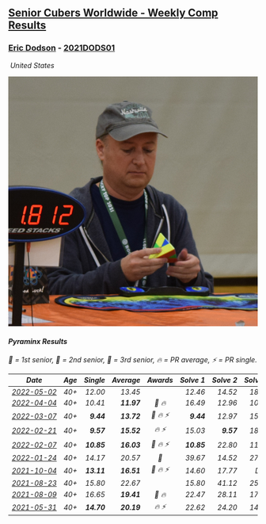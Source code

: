 <style>table {white-space: nowrap;}</style>
<link rel="stylesheet" type="text/css" href="/scw-comp/css/flags.css" />

## [Senior Cubers Worldwide - Weekly Comp Results](/scw-comp/results/)
### [Eric Dodson](README.md) - [2021DODS01](https://www.worldcubeassociation.org/persons/2021DODS01?event=pyram)

<i class="flag flag-US" />&nbsp;United States

![Eric Dodson](1639144815.png)

#### Pyraminx Results

<span style="white-space: nowrap;">🥇 = 1st senior</span>, <span style="white-space: nowrap;">🥈 = 2nd senior</span>, <span style="white-space: nowrap;">🥉 = 3rd senior</span>, <span style="white-space: nowrap;">🔥 = PR average</span>, <span style="white-space: nowrap;">⚡ = PR single</span>.

| Date | Age | Single | Average | Awards | Solve 1 | Solve 2 | Solve 3 | Solve 4 | Solve 5 | Video |
| :--: | :--: | --: | --: | :--: | --: | --: | --: | --: | --: | :-- |
| [2022-05-02](../../results/2022-05-02/pyram.md) | 40+ | 12.00 | 13.45 |  | 12.46 | 14.52 | 18.98 | 13.37 | 12.00 | [Desktop](https://www.facebook.com/events/3199116787026413/permalink/3209766015961490) / [Mobile](https://m.facebook.com/events/3199116787026413?view=permalink&id=3209766015961490) |
| [2022-04-04](../../results/2022-04-04/pyram.md) | 40+ | 10.41 | **11.97** | 🥉 🔥 | 16.49 | 12.96 | 10.41 | 11.90 | 11.05 | [Desktop](https://www.facebook.com/events/1171138513621623/permalink/1179764546092353) / [Mobile](https://m.facebook.com/events/1171138513621623?view=permalink&id=1179764546092353) |
| [2022-03-07](../../results/2022-03-07/pyram.md) | 40+ | **9.44** | **13.72** | 🥉 🔥 ⚡ | **9.44** | 12.97 | 15.33 | 14.68 | 13.50 | [Desktop](https://www.facebook.com/events/492851219083428/permalink/501682311533652) / [Mobile](https://m.facebook.com/events/492851219083428?view=permalink&id=501682311533652) |
| [2022-02-21](../../results/2022-02-21/pyram.md) | 40+ | **9.57** | **15.52** | 🔥 ⚡ | 15.03 | **9.57** | 18.91 | 15.49 | 16.03 | [Desktop](https://www.facebook.com/events/283377510532834/permalink/291865509684034) / [Mobile](https://m.facebook.com/events/283377510532834?view=permalink&id=291865509684034) |
| [2022-02-07](../../results/2022-02-07/pyram.md) | 40+ | **10.85** | **16.03** | 🥉 🔥 ⚡ | **10.85** | 22.80 | 11.84 | 17.37 | 18.89 | [Desktop](https://www.facebook.com/events/245500131085725/permalink/254477910187947) / [Mobile](https://m.facebook.com/events/245500131085725?view=permalink&id=254477910187947) |
| [2022-01-24](../../results/2022-01-24/pyram.md) | 40+ | 14.17 | 20.57 | 🥈 | 39.67 | 14.52 | 27.02 | 20.16 | 14.17 | [Desktop](https://www.facebook.com/events/317247483509647/permalink/324950106072718) / [Mobile](https://m.facebook.com/events/317247483509647?view=permalink&id=324950106072718) |
| [2021-10-04](../../results/2021-10-04/pyram.md) | 40+ | **13.11** | **16.51** | 🥉 🔥 ⚡ | 14.60 | 17.77 | DNF | 17.15 | **13.11** | [Desktop](https://www.facebook.com/events/1205858816603137/permalink/1215345032321182) / [Mobile](https://m.facebook.com/events/1205858816603137?view=permalink&id=1215345032321182) |
| [2021-08-23](../../results/2021-08-23/pyram.md) | 40+ | 15.80 | 22.67 |  | 15.80 | 41.12 | 25.41 | 25.51 | 17.09 | [Desktop](https://www.facebook.com/events/540950593849891/permalink/550261969585420) / [Mobile](https://m.facebook.com/events/540950593849891?view=permalink&id=550261969585420) |
| [2021-08-09](../../results/2021-08-09/pyram.md) | 40+ | 16.65 | **19.41** | 🥉 🔥 | 22.47 | 28.11 | 17.87 | 17.88 | 16.65 | [Desktop](https://www.facebook.com/events/342027504219422/permalink/343810670707772) / [Mobile](https://m.facebook.com/events/342027504219422?view=permalink&id=343810670707772) |
| [2021-05-31](../../results/2021-05-31/pyram.md) | 40+ | **14.70** | **20.19** | 🔥 ⚡ | 22.62 | 24.20 | 14.91 | 23.03 | **14.70** | [Desktop](https://www.facebook.com/events/4232725036784843/permalink/4269959366394743) / [Mobile](https://m.facebook.com/events/4232725036784843?view=permalink&id=4269959366394743) |


<!-- Global site tag (gtag.js) - Google Analytics -->
<script async src="https://www.googletagmanager.com/gtag/js?id=UA-86348435-3"></script>
<script>window.dataLayer = window.dataLayer || []; function gtag() {dataLayer.push(arguments);} gtag('js', new Date()); gtag('config', 'UA-86348435-3');</script>
